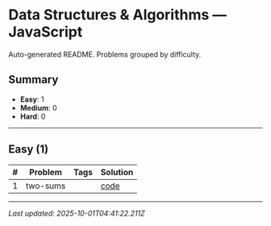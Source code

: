 # Data Structures & Algorithms — JavaScript

Auto-generated README. Problems grouped by difficulty.

## Summary

- **Easy**: 1
- **Medium**: 0
- **Hard**: 0

---

## Easy (1)

| # | Problem | Tags | Solution |
|---|---|---|---|
| 1 | two-sums |  | [code](./solutions/easy/two-sums.js) |


---

_Last updated: 2025-10-01T04:41:22.211Z_
